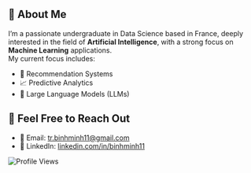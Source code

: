 ## 👋 About Me

I’m a passionate undergraduate in Data Science based in France, deeply interested in the field of **Artificial Intelligence**, with a strong focus on **Machine Learning** applications.  
My current focus includes:

- 🎯 Recommendation Systems  
- 📈 Predictive Analytics  
- 🧠 Large Language Models (LLMs)


## 💬 Feel Free to Reach Out

- 📧 Email: [tr.binhminh11@gmail.com](mailto:tr.binhminh11@gmail.com)  
- 🔗 LinkedIn: [linkedin.com/in/binhminh11](https://www.linkedin.com/in/binhminh11/)


![Profile Views](https://komarev.com/ghpvc/?username=binhminh11&style=flat-square&color=blue)
